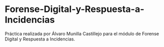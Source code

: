 # Forense-Digital-y-Respuesta-a-Incidencias
Práctica realizada por Álvaro Munilla Castillejo para el módulo de Forense Digital y Respuesta a Incidencias.

